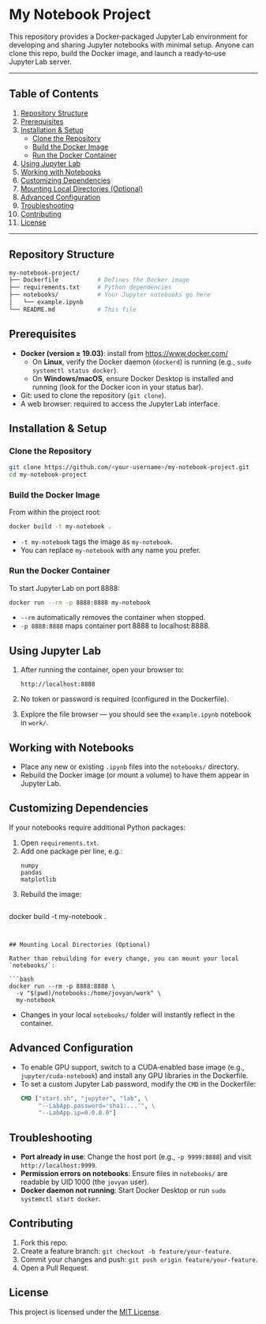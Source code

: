 # My Notebook Project

This repository provides a Docker‑packaged Jupyter Lab environment for developing and sharing Jupyter notebooks with minimal setup. Anyone can clone this repo, build the Docker image, and launch a ready‑to‑use Jupyter Lab server.

---

## Table of Contents

1. [Repository Structure](#repository-structure)
2. [Prerequisites](#prerequisites)
3. [Installation & Setup](#installation--setup)
   - [Clone the Repository](#clone-the-repository)
   - [Build the Docker Image](#build-the-docker-image)
   - [Run the Docker Container](#run-the-docker-container)
4. [Using Jupyter Lab](#using-jupyter-lab)
5. [Working with Notebooks](#working-with-notebooks)
6. [Customizing Dependencies](#customizing-dependencies)
7. [Mounting Local Directories (Optional)](#mounting-local-directories-optional)
8. [Advanced Configuration](#advanced-configuration)
9. [Troubleshooting](#troubleshooting)
10. [Contributing](#contributing)
11. [License](#license)

---

## Repository Structure

```bash
my-notebook-project/
├── Dockerfile           # Defines the Docker image
├── requirements.txt     # Python dependencies
├── notebooks/           # Your Jupyter notebooks go here
│   └── example.ipynb
└── README.md            # This file
```


## Prerequisites

- **Docker (version ≥ 19.03)**: install from https://www.docker.com/
  - On **Linux**, verify the Docker daemon (`dockerd`) is running (e.g., `sudo systemctl status docker`).
  - On **Windows/macOS**, ensure Docker Desktop is installed and running (look for the Docker icon in your status bar).
- Git: used to clone the repository (`git clone`).
- A web browser: required to access the Jupyter Lab interface.

## Installation & Setup

### Clone the Repository

```bash
git clone https://github.com/<your-username>/my-notebook-project.git
cd my-notebook-project
```


### Build the Docker Image

From within the project root:

```bash
docker build -t my-notebook .
```

- `-t my-notebook` tags the image as `my-notebook`.
- You can replace `my-notebook` with any name you prefer.


### Run the Docker Container

To start Jupyter Lab on port 8888:

```bash
docker run --rm -p 8888:8888 my-notebook
```

- `--rm` automatically removes the container when stopped.
- `-p 8888:8888` maps container port 8888 to localhost:8888.


## Using Jupyter Lab

1. After running the container, open your browser to:

   ```text
   http://localhost:8888
   ```

2. No token or password is required (configured in the Dockerfile).
3. Explore the file browser — you should see the `example.ipynb` notebook in `work/`.


## Working with Notebooks

- Place any new or existing `.ipynb` files into the `notebooks/` directory.
- Rebuild the Docker image (or mount a volume) to have them appear in Jupyter Lab.


## Customizing Dependencies

If your notebooks require additional Python packages:

1. Open `requirements.txt`.
2. Add one package per line, e.g.:
   ```text
   numpy
   pandas
   matplotlib
   ```
3. Rebuild the image:
   ```bash
docker build -t my-notebook .
```


## Mounting Local Directories (Optional)

Rather than rebuilding for every change, you can mount your local `notebooks/`:

```bash
docker run --rm -p 8888:8888 \
  -v "$(pwd)/notebooks:/home/jovyan/work" \
  my-notebook
```

- Changes in your local `notebooks/` folder will instantly reflect in the container.


## Advanced Configuration

- To enable GPU support, switch to a CUDA‑enabled base image (e.g., `jupyter/cuda-notebook`) and install any GPU libraries in the Dockerfile.
- To set a custom Jupyter Lab password, modify the `CMD` in the Dockerfile:
  ```dockerfile
  CMD ["start.sh", "jupyter", "lab", \
       "--LabApp.password='sha1:...'", \
       "--LabApp.ip=0.0.0.0"]
  ```


## Troubleshooting

- **Port already in use**: Change the host port (e.g., `-p 9999:8888`) and visit `http://localhost:9999`.
- **Permission errors on notebooks**: Ensure files in `notebooks/` are readable by UID 1000 (the `jovyan` user).
- **Docker daemon not running**: Start Docker Desktop or run `sudo systemctl start docker`.


## Contributing

1. Fork this repo.
2. Create a feature branch: `git checkout -b feature/your-feature`.
3. Commit your changes and push: `git push origin feature/your-feature`.
4. Open a Pull Request.


## License

This project is licensed under the [MIT License](https://opensource.org/licenses/MIT).
